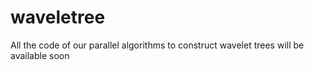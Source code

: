 # waveletree
All the code of our parallel algorithms to construct wavelet trees will be available soon
